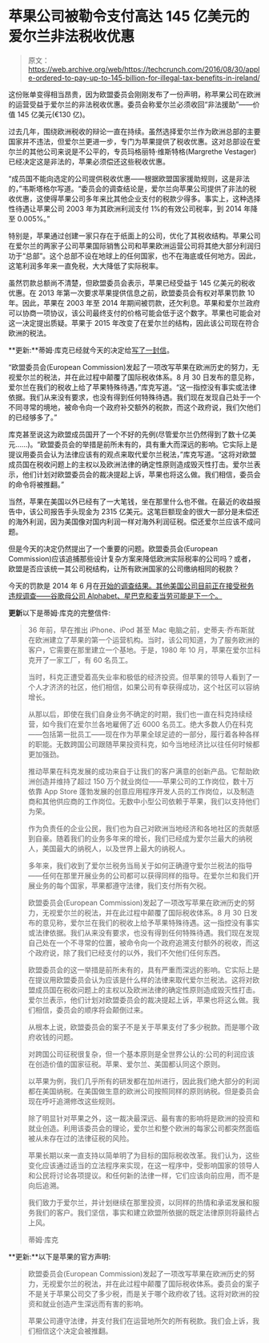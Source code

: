 # 苹果公司被勒令支付高达 145 亿美元的爱尔兰非法税收优惠

> 原文：<https://web.archive.org/web/https://techcrunch.com/2016/08/30/apple-ordered-to-pay-up-to-145-billion-for-illegal-tax-benefits-in-ireland/>

这份账单变得相当昂贵，因为欧盟委员会刚刚发布了一份声明，称苹果公司在欧洲的运营受益于爱尔兰的非法税收优惠。委员会称爱尔兰必须收回“非法援助”——价值 145 亿美元(€130 亿)。

过去几年，围绕欧洲税收的辩论一直在持续。虽然选择爱尔兰作为欧洲总部的主要国家并不违法，但爱尔兰更进一步，专门为苹果提供了税收优惠。这对总部设在爱尔兰的其他公司来说是不公平的，专员玛格丽特·维斯特格(Margrethe Vestager)已经决定这是非法的，苹果必须偿还这些税收优惠。

“成员国不能向选定的公司提供税收优惠——根据欧盟国家援助规则，这是非法的，”韦斯塔格尔写道。“委员会的调查结论是，爱尔兰向苹果公司提供了非法的税收优惠，这使得苹果公司多年来比其他企业支付的税款少得多。事实上，这种选择性待遇让苹果公司 2003 年为其欧洲利润支付 1%的有效公司税率，到 2014 年降至 0.005%。”

特别是，苹果通过创建一家只存在于纸面上的公司，优化了其税收结构。苹果公司在爱尔兰的两家子公司苹果国际销售公司和苹果欧洲运营公司将其绝大部分利润归功于“总部”。这个总部不设在地球上的任何国家，也不在海底或任何地方。因此，这笔利润多年来一直免税，大大降低了实际税率。

虽然罚款总额尚不清楚，但欧盟委员会表示，苹果已经受益于 145 亿美元的税收优惠。在 2013 年第一次要求苹果提供信息之前，欧盟委员会有权对苹果罚款 10 年。因此，苹果在 2003 年至 2014 年期间被罚款，还欠利息。苹果和爱尔兰政府可以协商一项协议，该公司最终支付的价格可能会低于这个数字。苹果也可能会对这一决定提出质疑。苹果于 2015 年改变了在爱尔兰的结构，因此该公司现在符合欧洲的税法。

**更新:**蒂姆·库克已经就今天的决定给[写了一封信](https://web.archive.org/web/20230130001313/https://www.apple.com/ie/customer-letter/)。

“欧盟委员会(European Commission)发起了一项改写苹果在欧洲历史的努力，无视爱尔兰的税法，并在此过程中颠覆了国际税收体系。8 月 30 日发布的意见称，爱尔兰在我们的税收上给了苹果特殊待遇，”库克写道。“这一指控没有事实或法律依据。我们从来没有要求，也没有得到任何特殊待遇。我们现在发现自己处于一个不同寻常的境地，被命令向一个政府补交额外的税款，而这个政府说，我们欠他们的已经够多了。”

库克甚至说这为欧盟成员国开了一个不好的先例(尽管爱尔兰仍然得到了数十亿美元……)。“欧盟委员会的举措是前所未有的，具有重大而深远的影响。它实际上是提议用委员会认为法律应该有的观点来取代爱尔兰税法，”库克写道。“这将对欧盟成员国在税收问题上的主权以及欧洲法律的确定性原则造成毁灭性打击。爱尔兰表示，他们计划对欧盟委员会的裁决提起上诉，苹果也将这么做。我们相信，委员会的命令将被推翻。”

当然，苹果在美国以外已经有了一大笔钱，坐在那里什么也不做。在最近的收益报告中，该公司报告手头现金为 2315 亿美元。这笔巨额现金的很大一部分是未偿还的海外利润，因为美国像对国内利润一样对海外利润征税。偿还爱尔兰应该不成问题。

但是今天的决定仍然提出了一个重要的问题。欧盟委员会(European Commission)应该追捕那些设计复杂方案来降低欧洲实际税率的公司吗？或者，欧盟是否应该统一其公司税结构，让所有欧洲国家的公司缴纳相同的税款？

今天的罚款是 2014 年 6 月在[开始的调查结果。其他美国公司目前正在接受税务违规调查——谷歌母公司 Alphabet、星巴克和麦当劳可能是下一个。](https://web.archive.org/web/20230130001313/http://europa.eu/rapid/press-release_IP-14-663_en.htm)

**更新**以下是蒂姆·库克的完整信件:

> 36 年前，早在推出 iPhone、iPod 甚至 Mac 电脑之前，史蒂夫·乔布斯就在欧洲建立了苹果的第一个运营机构。当时，该公司知道，为了服务欧洲的客户，它需要在那里建立一个基地。于是，1980 年 10 月，苹果在爱尔兰科克开了一家工厂，有 60 名员工。
> 
> 当时，科克正遭受着高失业率和极低的经济投资。但苹果的领导人看到了一个人才济济的社区，他们相信，如果公司有幸获得成功，这个社区可以容纳增长。
> 
> 从那以后，即使在我们自身业务不确定的时期，我们也一直在科克持续经营，如今我们在爱尔兰各地雇佣了近 6000 名员工。绝大多数人仍在科克——包括第一批员工——现在作为苹果全球足迹的一部分，履行着各种各样的职能。无数跨国公司跟随苹果投资科克，如今当地经济比以往任何时候都更加强劲。
> 
> 推动苹果在科克发展的成功来自于让我们的客户满意的创新产品。它帮助欧洲创造并维持了超过 150 万个就业岗位——苹果公司的工作岗位，数十万依靠 App Store 蓬勃发展的创意应用程序开发人员的工作岗位，以及制造商和其他供应商的工作岗位。无数中小型公司依赖于苹果，我们以支持他们为荣。
> 
> 作为负责任的企业公民，我们也为自己对欧洲当地经济和各地社区的贡献感到自豪。随着我们的业务多年来的增长，我们已经成为爱尔兰最大的纳税人，美国最大的纳税人，以及世界上最大的纳税人。
> 
> 多年来，我们收到了爱尔兰税务当局关于如何正确遵守爱尔兰税法的指导——任何在那里开展业务的公司都可以获得同样的指导。在爱尔兰和我们开展业务的每个国家，苹果都遵守法律，我们支付所有欠税。
> 
> 欧盟委员会(European Commission)发起了一项改写苹果在欧洲历史的努力，无视爱尔兰的税法，并在此过程中颠覆了国际税收体系。8 月 30 日发布的意见称，爱尔兰在我们的税收上给予苹果特殊待遇。这一指控没有事实或法律依据。我们从来没有要求，也没有得到任何特殊待遇。我们现在发现自己处在一个不寻常的位置，被命令向一个政府追溯支付额外的税收，而这个政府说，除了我们已经支付的以外，我们不欠他们任何东西。
> 
> 欧盟委员会的这一举措是前所未有的，具有严重而深远的影响。它实际上是在提议用欧盟委员会认为应该是什么样的法律来取代爱尔兰税法。这将对欧盟成员国在税收问题上的主权以及欧洲法律的确定性原则造成毁灭性打击。爱尔兰表示，他们计划对欧盟委员会的裁决提起上诉，苹果也将这么做。我们相信，委员会的顺序将会颠倒过来。
> 
> 从根本上说，欧盟委员会的案子不是关于苹果支付了多少税款。而是哪个政府收钱的问题。
> 
> 对跨国公司征税很复杂，但一个基本原则是全世界公认的:公司的利润应该在创造价值的国家征税。苹果、爱尔兰、美国都认同这个原则。
> 
> 以苹果为例，我们几乎所有的研发都在加州进行，因此我们绝大部分的利润都在美国纳税。在美国做生意的欧洲公司按照同样的原则纳税。但是委员会现在呼吁追溯修改这些规则。
> 
> 除了明显针对苹果之外，这一裁决最深远、最有害的影响将是欧洲的投资和就业创造。利用该委员会的理论，爱尔兰和整个欧洲的每家公司都突然面临被从未存在过的法律征税的风险。
> 
> 苹果长期以来一直支持以简单明了为目标的国际税收改革。我们认为，这些变化应该通过适当的立法程序来实现，在这一程序中，受影响国家的领导人和公民将讨论各项提议。和任何新的法律一样，它们应该向前应用，而不是向后追溯。
> 
> 我们致力于爱尔兰，并计划继续在那里投资，以同样的热情和承诺发展和服务我们的客户。我们坚信，事实和建立欧盟所依据的既定法律原则将最终占上风。
> 
> 蒂姆·库克

**更新:**以下是苹果的官方声明:

> 欧盟委员会(European Commission)发起了一项改写苹果在欧洲历史的努力，无视爱尔兰的税法，并在此过程中颠覆了国际税收体系。委员会的案子不是关于苹果公司交了多少税，而是关于哪个政府收了钱。这将对欧洲的投资和就业创造产生深远而有害的影响。
> 
> 苹果公司遵守法律，并支付我们在运营地所欠的所有税款。我们会上诉，我们相信这个决定会被推翻。